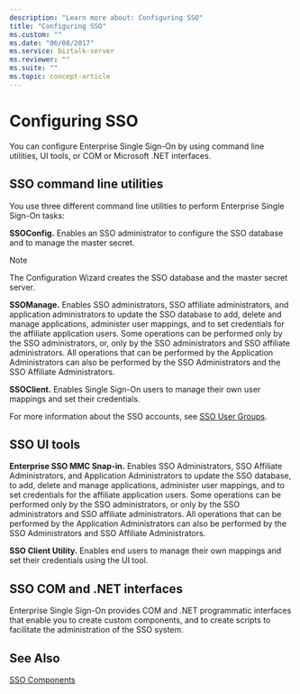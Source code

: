 ```yaml
---
description: "Learn more about: Configuring SSO"
title: "Configuring SSO"
ms.custom: ""
ms.date: "06/08/2017"
ms.service: biztalk-server
ms.reviewer: ""
ms.suite: ""
ms.topic: concept-article
---
```

# Configuring SSO
You can configure Enterprise Single Sign-On by using command line utilities, UI tools, or COM or Microsoft .NET interfaces.  
  
## SSO command line utilities  
 You use three different command line utilities to perform Enterprise Single Sign-On tasks:  
  
 **SSOConfig.** Enables an SSO administrator to configure the SSO database and to manage the master secret.  
  
> [!NOTE]
>  The Configuration Wizard creates the SSO database and the master secret server.  
  
 **SSOManage.** Enables SSO administrators, SSO affiliate administrators, and application administrators to update the SSO database to add, delete and manage applications, administer user mappings, and to set credentials for the affiliate application users. Some operations can be performed only by the SSO administrators, or, only by the SSO administrators and SSO affiliate administrators. All operations that can be performed by the Application Administrators can also be performed by the SSO Administrators and the SSO Affiliate Administrators.  
  
 **SSOClient.** Enables Single Sign-On users to manage their own user mappings and set their credentials.  
  
 For more information about the SSO accounts, see [SSO User Groups](../core/sso-user-groups.md).  
  
## SSO UI tools  
 **Enterprise SSO MMC Snap-in.** Enables SSO Administrators, SSO Affiliate Administrators, and Application Administrators to update the SSO database, to add, delete and manage applications, administer user mappings, and to set credentials for the affiliate application users. Some operations can be performed only by the SSO administrators, or only by the SSO administrators and SSO affiliate administrators. All operations that can be performed by the Application Administrators can also be performed by the SSO Administrators and SSO Affiliate Administrators.  
  
 **SSO Client Utility.** Enables end users to manage their own mappings and set their credentials using the UI tool.  
  
## SSO COM and .NET interfaces  
 Enterprise Single Sign-On provides COM and .NET programmatic interfaces that enable you to create custom components, and to create scripts to facilitate the administration of the SSO system.  
  
## See Also  
 [SSO Components](../core/sso-components.md)
